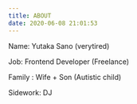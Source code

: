 ```yaml
---
title: ABOUT
date: 2020-06-08 21:01:53
---
```


Name: Yutaka Sano (verytired)

Job: Frontend Developer (Freelance) 

Family  : Wife + Son (Autistic child)

Sidework: DJ
